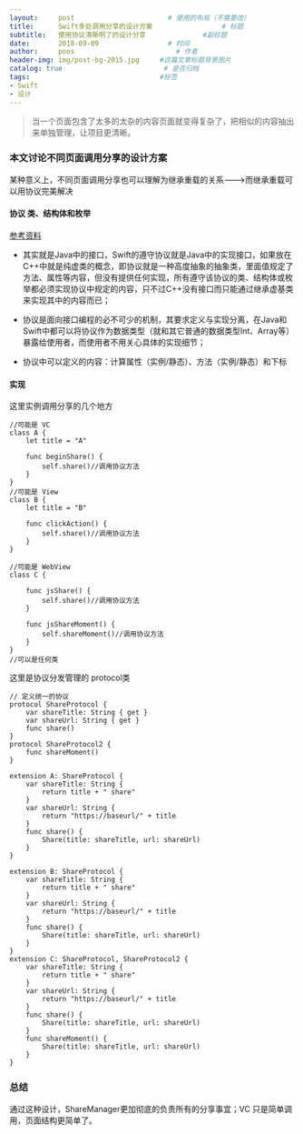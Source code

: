 ```yaml
---
layout:     post                       # 使用的布局（不需要改）
title:      Swift多处调用分享的设计方案                 # 标题 
subtitle:   使用协议清晰明了的设计分享              #副标题
date:       2018-09-09                 # 时间
author:     poos                         # 作者
header-img: img/post-bg-2015.jpg     #这篇文章标题背景图片
catalog: true                         # 是否归档
tags:                                #标签
- Swift
- 设计
---
```


> 当一个页面包含了太多的太杂的内容页面就变得复杂了，把相似的内容抽出来单独管理，让项目更清晰。


### 本文讨论不同页面调用分享的设计方案

某种意义上，不同页面调用分享也可以理解为继承重载的关系--->而继承重载可以用协议完美解决

#### 协议 类、结构体和枚举
[参考资料](https://blog.csdn.net/Lirx_Tech/article/details/41724185)

- 其实就是Java中的接口，Swift的遵守协议就是Java中的实现接口，如果放在C++中就是纯虚类的概念，即协议就是一种高度抽象的抽象类，里面值规定了方法、属性等内容，但没有提供任何实现，所有遵守该协议的类、结构体或枚举都必须实现协议中规定的内容，只不过C++没有接口而只能通过继承虚基类来实现其中的内容而已；

- 协议是面向接口编程的必不可少的机制，其要求定义与实现分离，在Java和Swift中都可以将协议作为数据类型（就和其它普通的数据类型Int、Array等）暴露给使用者，而使用者不用关心具体的实现细节；

- 协议中可以定义的内容：计算属性（实例/静态）、方法（实例/静态）和下标

#### 实现

这里实例调用分享的几个地方

```
//可能是 VC
class A {
    let title = "A"
    
    func beginShare() {
        self.share()//调用协议方法
    }
}
//可能是 View
class B {
    let title = "B"
    
    func clickAction() {
        self.share()//调用协议方法
    }
}

//可能是 WebView
class C {
    
    func jsShare() {
        self.share()//调用协议方法
    }
    
    func jsShareMoment() {
        self.shareMoment()//调用协议方法
    }
}
//可以是任何类
```

这里是协议分发管理的 protocol类
```
// 定义统一的协议
protocol ShareProtocol {
    var shareTitle: String { get }
    var shareUrl: String { get }
    func share()
}
protocol ShareProtocol2 {
    func shareMoment()
}

extension A: ShareProtocol {
    var shareTitle: String {
        return title + " share"
    }
    var shareUrl: String {
        return "https://baseurl/" + title
    }
    func share() {
        Share(title: shareTitle, url: shareUrl)
    }
}

extension B: ShareProtocol {
    var shareTitle: String {
        return title + " share"
    }
    var shareUrl: String {
        return "https://baseurl/" + title
    }
    func share() {
        Share(title: shareTitle, url: shareUrl)
    }
}
extension C: ShareProtocol, ShareProtocol2 {
    var shareTitle: String {
        return title + " share"
    }
    var shareUrl: String {
        return "https://baseurl/" + title
    }
    func share() {
        Share(title: shareTitle, url: shareUrl)
    }
    func shareMoment() {
        Share(title: shareTitle, url: shareUrl)
    }
}

```

### 总结

通过这种设计，ShareManager更加彻底的负责所有的分享事宜；VC 只是简单调用，页面结构更简单了。

